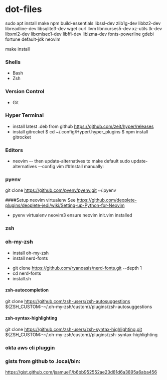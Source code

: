 # dot-files
sudo apt install make npm build-essentials libssl-dev zlib1g-dev libbz2-dev libreadline-dev libsqlite3-dev wget curl llvm libncurses5-dev xz-utils tk-dev libxml2-dev libxmlsec1-dev libffi-dev liblzma-dev fonts-powerline gdebi fortune
default-jdk neovim

make install

### Shells
- Bash
- Zsh

### Version Control
- Git

### Hyper Terminal
- install latest .deb from github
https://github.com/zeit/hyper/releases
- install gitrocket
$ cd ~/.config/Hyper/.hyper_plugins
$ npm install gitrocket

### Editors
- neovim
-- then update-alternatives to make default
sudo update-alternatives --config vim
##Install manually:
### pyenv
git clone https://github.com/pyenv/pyenv.git ~/.pyenv

####Setup neovim virtualenv
See https://github.com/deoplete-plugins/deoplete-jedi/wiki/Setting-up-Python-for-Neovim
- pyenv virtualenv neovim3
ensure neovim init.vim installed

### zsh
### oh-my-zsh
* install oh-my-zsh
* install nerd-fonts
- git clone https://github.com/ryanoasis/nerd-fonts.git --depth 1
- cd nerd-fonts
- install.sh

#### zsh-autocompletion
git clone https://github.com/zsh-users/zsh-autosuggestions ${ZSH_CUSTOM:-~/.oh-my-zsh/custom}/plugins/zsh-autosuggestions
#### zsh-syntax-highlighting
git clone https://github.com/zsh-users/zsh-syntax-highlighting.git ${ZSH_CUSTOM:-~/.oh-my-zsh/custom}/plugins/zsh-syntax-highlighting
### okta aws cli pluggin
### gists from github to .local/bin:
https://gist.github.com/jsamuel1/b6bb952552ae23d81d6a3895a6aba456


